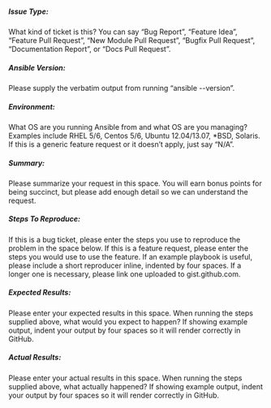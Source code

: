 ##### Issue Type:

What kind of ticket is this?  You can say “Bug Report”, “Feature Idea”, “Feature Pull Request”, “New Module Pull Request”, “Bugfix Pull Request”, “Documentation Report”, or “Docs Pull Request”.

##### Ansible Version:

Please supply the verbatim output from running “ansible --version”. 

##### Environment:

What OS are you running Ansible from and what OS are you managing?  Examples include RHEL 5/6, Centos 5/6, Ubuntu 12.04/13.07, *BSD, Solaris.  If this is a generic feature request or it doesn’t apply, just say “N/A”. 

##### Summary:

Please summarize your request in this space.  You will earn bonus points for being succinct, but please add enough detail so we can understand the request.

##### Steps To Reproduce:

If this is a bug ticket, please enter the steps you use to reproduce the problem in the space below.  If this is a feature request, please enter the steps you would use to use the feature.  If an example playbook is useful, please include a short reproducer inline, indented by four spaces.  If a longer one is necessary, please link one uploaded to gist.github.com. 

##### Expected Results:

Please enter your expected results in this space.  When running the steps supplied above, what would you expect to happen?  If showing example output, indent your output by four spaces so it will render correctly in GitHub. 

##### Actual Results:

Please enter your actual results in this space.  When running the steps supplied above, what actually happened?  If showing example output, indent your output by four spaces so it will render correctly in GitHub.

